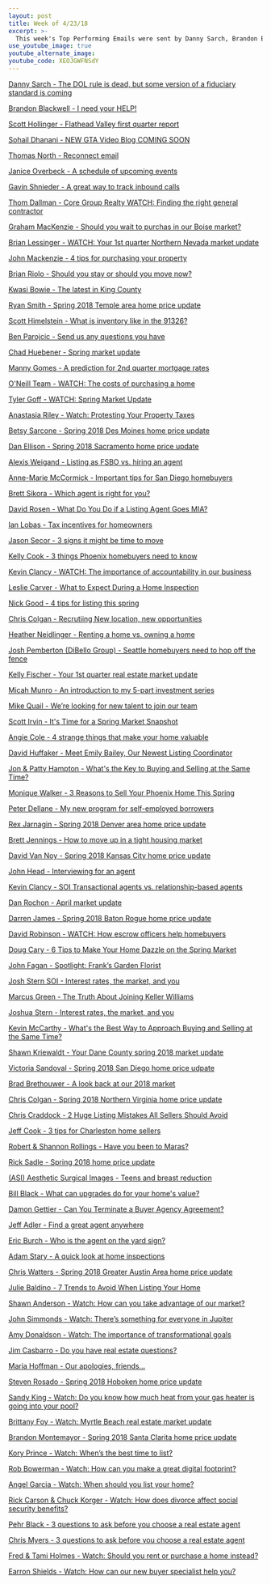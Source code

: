 ```yaml
---
layout: post
title: Week of 4/23/18
excerpt: >-
  This week's Top Performing Emails were sent by Danny Sarch, Brandon Blackwell, Scott Hollinger, Sohail Dhanani, and Thomas North
use_youtube_image: true
youtube_alternate_image:
youtube_code: XEOJGWFNSdY
---
```

<a href="https://t.e2ma.net/webview/vocay/849ae74fa4b344c01037e6559408e5b4" target="_blank">Danny Sarch - The DOL rule is dead, but some version of a fiduciary standard is coming</a>

<a href="https://t.e2ma.net/webview/koq2x/125276fbff8f71d8147257fa316842d4" target="_blank">Brandon Blackwell - I need your HELP!</a>

<a href="https://t.e2ma.net/webview/j2l8rb/a8e6021e759f67e70e75c9bf66f396d5" target="_blank">Scott Hollinger - Flathead Valley first quarter report</a>

<a href="https://t.e2ma.net/webview/y1yju/5adee1c6a669e17d797fa32818ecffad" target="_blank">Sohail Dhanani - NEW GTA Video Blog COMING SOON</a>

<a href="https://t.e2ma.net/webview/oswh6/7ce98a22c0a3998e160e06e3d5011f9c" target="_blank">Thomas North - Reconnect email</a>

<a href="https://t.e2ma.net/webview/pycc1/efd0f87f727ec792a8726ba9b70cafe3" target="_blank">Janice Overbeck - A schedule of upcoming events</a>

<a href="https://t.e2ma.net/webview/hplxub/3e496c6ead2901a5db6684f78e9d1814" target="_blank">Gavin Shnieder - A great way to track inbound calls</a>

<a href="https://t.e2ma.net/webview/4p17my/19f77d0c0b2a07672748cf16c63782cd" target="_blank">Thom Dallman - Core Group Realty	WATCH: Finding the right general contractor</a>

<a href="https://t.e2ma.net/webview/q3xzmb/93f6c6afc5040b11d362e351a72bd1e2" target="_blank">Graham MacKenzie - Should you wait to purchas in our Boise market? </a>

<a href="https://t.e2ma.net/webview/p0vxx/9e6c76014d4c2385204d5f32b1324c68" target="_blank">Brian Lessinger - WATCH: Your 1st quarter Northern Nevada market update</a>

<a href="https://t.e2ma.net/webview/cskhq/2112d0275835a9f8346316b878c3013d" target="_blank">John Mackenzie - 4 tips for purchasing your property</a>

<a href="https://t.e2ma.net/webview/fohvv/b42f544f8fba35213a809d3f75bcbfdf" target="_blank">Brian Riolo - Should you stay or should you move now?</a>

<a href="https://t.e2ma.net/webview/aoo7oh/115655b87db79ca4be8983e33961ec01" target="_blank">Kwasi Bowie - The latest in King County</a>

<a href="https://t.e2ma.net/webview/jqd67/556cc6ba629b15c242087e82f5d187c5" target="_blank">Ryan Smith - Spring 2018 Temple area home price update</a>

<a href="https://t.e2ma.net/webview/i931s/38539f0e7b91a40c3c4c93ad3a08c000" target="_blank">Scott Himelstein - What is inventory like in the 91326?</a>

<a href="https://t.e2ma.net/webview/d6t5vb/93c7654c1d7070159402177fbac2c44e" target="_blank">Ben Parojcic - Send us any questions you have </a>

<a href="https://t.e2ma.net/webview/gp4ksb/461caf9ff18e6501dd9997f3164cdfae" target="_blank">Chad Huebener - Spring market update</a>

<a href="https://t.e2ma.net/webview/941dgb/819032f4748ec8d2d01962ee89ea2df6" target="_blank">Manny Gomes - A prediction for 2nd quarter mortgage rates</a>

<a href="https://t.e2ma.net/webview/20yseb/27c03d282a7db38269f5ababcccf4f04" target="_blank">O'Neill Team - WATCH: The costs of purchasing a home</a>

<a href="https://t.e2ma.net/webview/y2pnie/f1957cba2025f151dcb8570315caf146" target="_blank">Tyler Goff - WATCH: Spring Market Update</a>

<a href="https://t.e2ma.net/webview/vuz4y/8c740a6b1dcaceb9128c955e9bf19c4f" target="_blank">Anastasia Riley - Watch: Protesting Your Property Taxes</a>

<a href="https://t.e2ma.net/webview/jgamk/6ba517dd881fc2cb69a5ff178e75afcb" target="_blank">Betsy Sarcone - Spring 2018 Des Moines home price update</a>

<a href="https://t.e2ma.net/webview/jgnew/03520634100da5822d043bce346eab15" target="_blank">Dan Ellison - Spring 2018 Sacramento home price update</a>

<a href="https://t.e2ma.net/webview/3glpic/4844a86f1564775cf24a808c19c29a02" target="_blank">Alexis Weigand - Listing as FSBO vs. hiring an agent</a>

<a href="https://t.e2ma.net/webview/xred34b/b3fba829b119164c8bff9ae9dfa893e6" target="_blank">Anne-Marie McCormick - Important tips for San Diego homebuyers</a>

<a href="https://t.e2ma.net/webview/h3juhc/340cd66671dcc7b8d7b6c3396cb3fb78" target="_blank">Brett Sikora - Which agent is right for you?</a>

<a href="https://t.e2ma.net/webview/0dmauj/0447caa24c7ebab66a1e53c10f9de578" target="_blank">David Rosen - What Do You Do if a Listing Agent Goes MIA?</a>

<a href="https://t.e2ma.net/webview/omzri/9c1024688fbb13896e001d0a3873fedb" target="_blank">Ian Lobas - Tax incentives for homeowners</a>

<a href="https://t.e2ma.net/webview/a2k0ub/0e173ffe04fa597fbbd51af40d86223c" target="_blank">Jason Secor - 3 signs it might be time to move</a>

<a href="https://t.e2ma.net/webview/01r20b/9f60de5faea5fbe4f55724075192f0fd" target="_blank">Kelly Cook - 3 things Phoenix homebuyers need to know</a>

<a href="https://t.e2ma.net/webview/nof5m/d07b9321494ddbe29376d856faff9959" target="_blank">Kevin Clancy - WATCH: The importance of accountability in our business</a>

<a href="https://t.e2ma.net/webview/jkfin/dd2c4660d320f79154cb8e30df8d0525" target="_blank">Leslie Carver - What to Expect During a Home Inspection</a>

<a href="https://t.e2ma.net/webview/3n53r/2dc34a546fba083fe0e27f85bee12dbe" target="_blank">Nick Good - 4 tips for listing this spring</a>

<a href="https://t.e2ma.net/webview/otpyw/ea4456634a6918ffa164908ed60f8977" target="_blank">Chris Colgan - Recrutiing	New location, new opportunities</a>

<a href="https://t.e2ma.net/webview/gh41r/ae7e3e3a66bf3064fbb16b9de235b973" target="_blank">Heather Neidlinger - Renting a home vs. owning a home</a>

<a href="https://t.e2ma.net/webview/stm5bb/53b41f763ab5fae6f9251b664d8e9067" target="_blank">Josh Pemberton (DiBello Group) - Seattle homebuyers need to hop off the fence</a>

<a href="https://t.e2ma.net/webview/qh0nrr/8374cba20c0e59e0bc4e33445c918741" target="_blank">Kelly Fischer - Your 1st quarter real estate market update</a>

<a href="https://t.e2ma.net/webview/tgpt5/d89181ce31efd571a898e90321b52732" target="_blank">Micah Munro - An introduction to my 5-part investment series</a>

<a href="https://t.e2ma.net/webview/gkp9bb/dadfc557e1acfae3a6f3cfbf74cf28b9" target="_blank">Mike Quail - We’re looking for new talent to join our team</a>

<a href="https://t.e2ma.net/webview/0c95l/830b49fd3da15c432c0d6ddb85958a52" target="_blank">Scott Irvin - 	It's Time for a Spring Market Snapshot</a>

<a href="https://t.e2ma.net/webview/l2lap/7116ea3305ee7c3acf266fa7fa6afa1b" target="_blank">Angie Cole - 4 strange things that make your home valuable</a>

<a href="https://t.e2ma.net/webview/zs3jjb/f051766a5177c65b113db87b32986c75" target="_blank">David Huffaker - Meet Emily Bailey, Our Newest Listing Coordinator</a>

<a href="https://t.e2ma.net/webview/qp6dl/99776e9db7bf94b651070161ed397f81" target="_blank">Jon & Patty Hampton - What's the Key to Buying and Selling at the Same Time?</a>

<a href="https://t.e2ma.net/webview/nyr5ib/58e0f0e2646e9d513bbd9b69c37f473c" target="_blank">Monique Walker - 3 Reasons to Sell Your Phoenix Home This Spring</a>

<a href="https://t.e2ma.net/webview/md9ip/6ba060fab1b3f0ae1ee59abe1e60b2c9" target="_blank">Peter Dellane - My new program for self-employed borrowers</a>

<a href="https://t.e2ma.net/webview/n7syr/4083984bbac86c9e14ef04b464ae0128" target="_blank">Rex Jarnagin - Spring 2018 Denver area home price update</a>

<a href="https://t.e2ma.net/webview/dhmpt/33d3a2b31d03fce3d154653c54968e8e" target="_blank">Brett Jennings - 	How to move up in a tight housing market</a>

<a href="https://t.e2ma.net/webview/5pqtn/6b64a64f44acd6ae754b6c9c3e9fc166" target="_blank">David Van Noy - Spring 2018 Kansas City home price update</a>

<a href="https://t.e2ma.net/webview/y5sooc/7f65d86a6599e9ff25774c413f7ca41d" target="_blank">John Head - Interviewing for an agent</a>

<a href="https://t.e2ma.net/webview/j9g5m/a5c7aa9ba9bb030b20b34407b59a773d" target="_blank">Kevin Clancy - SOI	Transactional agents vs. relationship-based agents</a>

<a href="https://t.e2ma.net/webview/4q73m/0e3c6af469287800dd63315fd6a173e1" target="_blank">Dan Rochon - April market update</a>

<a href="https://t.e2ma.net/webview/u5k5z/53cbb61f4af25bef864b09d48768db5e" target="_blank">Darren James - Spring 2018 Baton Rogue home price update</a>

<a href="https://t.e2ma.net/webview/5xt4s/33d2923c5806814d4636a9cbc27f4d3b" target="_blank">David Robinson - WATCH: How escrow officers help homebuyers</a>

<a href="https://t.e2ma.net/webview/r4yvi/6120d5936c12509e27d083788c2c00ae" target="_blank">Doug Cary - 6 Tips to Make Your Home Dazzle on the Spring Market</a>

<a href="https://t.e2ma.net/webview/mpfusc/18abd9b1559e6931916fea8b727e5766" target="_blank">John Fagan - Spotlight: Frank’s Garden Florist</a>

<a href="https://t.e2ma.net/webview/obs6l/3293e3d35c32a79bc2dbbce32a609cdf" target="_blank">Josh Stern SOI - Interest rates, the market, and you</a>

<a href="https://t.e2ma.net/webview/a1q4s/586b69336f0cb8f345762bfed43baad0" target="_blank">Marcus Green - The Truth About Joining Keller Williams</a>

<a href="https://t.e2ma.net/webview/cyp6l/551e3f7a40579609660f815e65eb3d8d" target="_blank">Joshua Stern - 	Interest rates, the market, and you</a>

<a href="https://t.e2ma.net/webview/w4llr/f4a00cb9d3dd39d3d5020ad961838a30" target="_blank">Kevin McCarthy - What's the Best Way to Approach Buying and Selling at the Same Time?</a>

<a href="https://t.e2ma.net/webview/7tcw6s/cf93cc746f64e1c3bf9e775a49516000" target="_blank">Shawn Kriewaldt - Your Dane County spring 2018 market update</a>

<a href="https://t.e2ma.net/webview/mabmi/23597943f7dacccf35dd1905fb1ca3a1" target="_blank">Victoria Sandoval - Spring 2018 San Diego home price udpate</a>

<a href="https://t.e2ma.net/webview/wf1hcb/d62d2ac43c42e1dd8d83c06d0c1d7721" target="_blank">Brad Brethouwer - A look back at our 2018 market</a>

<a href="https://t.e2ma.net/webview/zuqty/de2c204b2999b386486987ce9ce48a3b" target="_blank">Chris Colgan - Spring 2018 Northern Virginia home price update</a>

<a href="https://t.e2ma.net/webview/9cy9o/074136a1a3f9e1fabfbddab19907f677" target="_blank">Chris Craddock - 	2 Huge Listing Mistakes All Sellers Should Avoid</a>

<a href="https://t.e2ma.net/webview/88zj1/a3ce36914adc8c81fc4eb5f7b52a92dc" target="_blank">Jeff Cook - 3 tips for Charleston home sellers</a>

<a href="https://t.e2ma.net/webview/w3ezw/f4addaa7f77274020182349c465aa55b" target="_blank">Robert & Shannon Rollings - 	Have you been to Maras?</a>

<a href="https://t.e2ma.net/webview/zekhu/0fcc317efc8869011ddbf571e6af8182" target="_blank">Rick Sadle - Spring 2018 home price update</a>

<a href="https://t.e2ma.net/webview/2i67v/7f50e214d83b844adcf9d3210f273b54" target="_blank">(ASI) Aesthetic Surgical Images - Teens and breast reduction</a>

<a href="https://t.e2ma.net/webview/jzxku/120d5488468310887359b6f98bc920a6" target="_blank">Bill Black - What can upgrades do for your home's value?</a>

<a href="https://t.e2ma.net/webview/ft78l/cae13ee9bbde9ca1f8b7950b7e265008" target="_blank">Damon Gettier - Can You Terminate a Buyer Agency Agreement?</a>

<a href="https://t.e2ma.net/webview/qm9i4d/57ec930fb2b381418844f522c6eb57fb" target="_blank">Jeff Adler - Find a great agent anywhere</a>

<a href="https://t.e2ma.net/webview/kcsrr/3f9f65e64c61a9403fadb9096c42939c" target="_blank">Eric Burch - Who is the agent on the yard sign?</a>

<a href="https://t.e2ma.net/webview/veta8/7dff6f4def800344f178afa0ac01f89f" target="_blank">Adam Stary - A quick look at home inspections</a>

<a href="https://t.e2ma.net/webview/5a009b/b9f930cea7dfd68ae1432d67ccd62873" target="_blank">Chris Watters - Spring 2018 Greater Austin Area home price update</a>

<a href="https://t.e2ma.net/webview/tjlf8b/5608dea005655526b563320ba5210cfa" target="_blank">Julie Baldino - 7 Trends to Avoid When Listing Your Home</a>

<a href="https://t.e2ma.net/webview/kluov/37f2aba7f4eb73a2067c59fd53429ec4" target="_blank">Shawn Anderson - Watch: How can you take advantage of our market?</a>

<a href="https://t.e2ma.net/webview/ca67t/3a9d53a5d7806458cdf4da6253a29073" target="_blank">John Simmonds - Watch: There’s something for everyone in Jupiter</a>

<a href="https://t.e2ma.net/webview/h2vyii/b7e641059f12f8a30e47b6e0c96bf538" target="_blank">Amy Donaldson - Watch: The importance of transformational goals</a>

<a href="https://t.e2ma.net/webview/a7a5x/21000f9ab20a7941fe85e3ab5e1c9736" target="_blank">Jim Casbarro - Do you have real estate questions?</a>

<a href="https://t.e2ma.net/webview/8cnpl/26454555a3b2f188ccdee2ad1999095f" target="_blank">Maria Hoffman - Our apologies, friends...</a>

<a href="https://t.e2ma.net/webview/ha3w1/96f5448ad7e4867f68acd1c117d75b12" target="_blank">Steven Rosado - Spring 2018 Hoboken home price update</a>

<a href="https://t.e2ma.net/webview/o2d1ld/d7a30497cc329e58ebf4cd2ea5df23c1" target="_blank">Sandy King - Watch: Do you know how much heat from your gas heater is going into your pool?</a>

<a href="https://t.e2ma.net/webview/4pb94/2bda31b7f134bf5e9fa750cf51aee1f9" target="_blank">Brittany Foy - Watch: Myrtle Beach real estate market update</a>

<a href="https://t.e2ma.net/webview/494zgb/ca66b14c55f84a9ac1d9d2fec9d8ea5a" target="_blank">Brandon Montemayor - Spring 2018 Santa Clarita home price update</a>

<a href="https://t.e2ma.net/webview/b9zoqb/a5af7d94de42c3b9bcede58bd9f43dd1" target="_blank">Kory Prince - Watch: When’s the best time to list?</a>

<a href="https://t.e2ma.net/webview/96vun/3e618f6551f9f9dd13f93f03084ae251" target="_blank">Rob Bowerman - Watch: How can you make a great digital footprint?</a>

<a href="https://t.e2ma.net/webview/2wtdr/c8e6141a317499fd89062562a4e7fd69" target="_blank">Angel Garcia - Watch: When should you list your home?</a>

<a href="https://t.e2ma.net/webview/b283o/b3c464fa389f987b597287ed3025733e" target="_blank">Rick Carson & Chuck Korger - Watch: How does divorce affect social security benefits?</a>

<a href="https://t.e2ma.net/webview/e90lw/30f20993d384f3dca697579f051a6c27" target="_blank">Pehr Black - 3 questions to ask before you choose a real estate agent</a>

<a href="https://t.e2ma.net/webview/6v0on/e753b7f2c5f57df6f0df77ce16f7f252" target="_blank">Chris Myers - 3 questions to ask before you choose a real estate agent</a>

<a href="https://t.e2ma.net/webview/4imvs/703bae833bee5711b234449436d9bc76" target="_blank">Fred & Tami Holmes - Watch: Should you rent or purchase a home instead?</a>

<a href="https://t.e2ma.net/webview/4rcvs/4bc1f7410b16f74a998fbada9d9350bf" target="_blank">Earron Shields - Watch: How can our new buyer specialist help you?</a>
